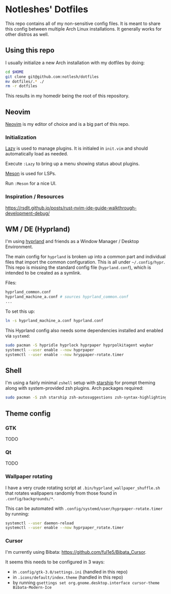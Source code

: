 # Notleshes' Dotfiles

This repo contains all of my non-sensitive config files. It is meant to share
this config between multiple Arch Linux installations. It generally works for
other distros as well.

## Using this repo

I usually initialize a new Arch installation with my dotfiles by doing:

```sh
cd $HOME
git clone git@github.com:notlesh/dotfiles
mv dotfiles/.* ./
rm -r dotfiles
```

This results in my homedir being the root of this repository.

## Neovim

[Neovim](https://neovim.io) is my editor of choice and is a big part of this repo.

### Initialization

[Lazy](https://github.com/folke/lazy.nvim) is used to manage plugins. It is initialed in `init.vim`
and should automatically load as needed.

Execute `:Lazy` to bring up a menu showing status about plugins.

[Meson](https://github.com/williamboman/mason.nvim) is used for LSPs.

Run `:Meson` for a nice UI.

### Inspiration / Resources

https://rsdlt.github.io/posts/rust-nvim-ide-guide-walkthrough-development-debug/

## WM / DE (Hyprland)

I'm using [hyprland](https://hypr.land/) and friends as a Window Manager / Desktop Environment.

The main config for `hyprland` is broken up into a common part and individual files that import the
common configuration. This is all under `~/.config/hypr`. This repo is missing the standard config
file (`hyprland.conf`), which is intended to be created as a symlink.

Files:

```bash
hyprland_common.conf
hyprland_machine_a.conf # sources hyprland_common.conf
...
```

To set this up:

```bash
ln -s hyprland_machine_a.conf hyprland.conf
```

This Hyprland config also needs some dependencies installed and enabled via `systemd`: 

```bash
sudo pacman -S hypridle hyprlock hyprpaper hyprpolkitagent waybar
systemctl --user enable --now hyprpaper
systemctl --user enable --now hryppaper-rotate.timer
```

## Shell

I'm using a fairly minimal `zshell` setup with [starship](https://starship.rs/) for prompt theming
along with system-provided zsh plugins. Arch packages required:

```bash
sudo pacman -S zsh starship zsh-autosuggestions zsh-syntax-highlighting zsh-completions zsh-history-substring-search
```

## Theme config

### GTK

TODO

### Qt

TODO

### Wallpaper rotating

I have a very crude rotating script at `.bin/hyprland_wallpaper_shuffle.sh` that rotates wallpapers
randomly from those found in `.config/backgrounds/*`.

This can be automated with `.config/systemd/user/hyprpaper-rotate.timer` by running:

```bash
systemctl --user daemon-reload
systemctl --user enable --now hyprpaper_rotate.timer
```

### Cursor

I'm currently using Bibata: https://github.com/ful1e5/Bibata_Cursor.

It seems this needs to be configured in 3 ways:

* in `.config/gtk-3.0/settings.ini` (handled in this repo)
* in `.icons/default/index.theme` (handled in this repo)
* by running `gsettings set org.gnome.desktop.interface cursor-theme Bibata-Modern-Ice`

